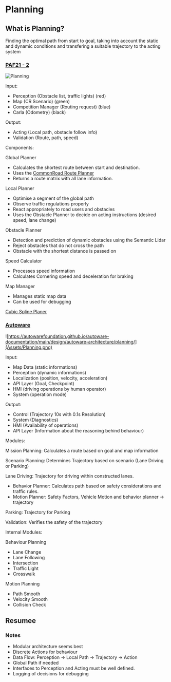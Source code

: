 # Planning

## What is Planning?

Finding the optimal path from start to goal, taking into account the static and dynamic conditions and transfering a suitable trajectory to the acting system

### [PAF21 - 2](https://github.com/ll7/paf21-2)

![Planning](Assets/Planning_paf21.png)

Input:

- Perception (Obstacle list, traffic lights) (red)
- Map (CR Scenario) (green)
- Competition Manager (Routing request) (blue)
- Carla (Odometry) (black)

Output:

- Acting (Local path, obstacle follow info)
- Validation (Route, path, speed)

Components:

Global Planner

- Calculates the shortest route between start and destination.
- Uses the [CommonRoad Route Planner](https://commonroad.in.tum.de/tools/route-planner)
- Returns a route matrix with all lane information.

Local Planner

- Optimise a segment of the global path
- Observe traffic regulations properly
- React appropriately to road users and obstacles
- Uses the Obstacle Planner to decide on acting instructions (desired speed, lane change)

Obstacle Planner

- Detection and prediction of dynamic obstacles using the Semantic Lidar
- Reject obstacles that do not cross the path
- Obstacle with the shortest distance is passed on

Speed Calculator

- Processes speed information
- Calculates Cornering speed and deceleration for braking

Map Manager

- Manages static map data
- Can be used for debugging

[Cubic Spline Planer](https://github.com/AtsushiSakai/PythonRobotics/blob/master/PathPlanning/CubicSpline/cubic_spline_planner.py)

### [Autoware](https://github.com/autowarefoundation/autoware)

![https://autowarefoundation.github.io/autoware-documentation/main/design/autoware-architecture/planning/](Assets/Planning.png)

Input:

- Map Data (static informations)
- Perception (dynamic informations)
- Localization (position, velocity, acceleration)
- API Layer (Goal, Checkpoint)
- HMI (driving operations by human operator)
- System (operation mode)

Output:

- Control (Trajectory 10s with 0.1s Resolution)
- System (Diagnostics)
- HMI (Availability of operations)
- API Layer (Information about the reasoning behind behaviour)

Modules:

Mission Planning: Calculates a route based on goal and map information

Scenario Planning: Determines Trajectory based on scenario (Lane Driving or Parking)

Lane Driving: Trajectory for driving within constructed lanes.

- Behavior Planner: Calculates path based on safety considerations and traffic rules.
- Motion Planner: Safety Factors, Vehicle Motion and behavior planner -> trajectory

Parking: Trajectory for Parking

Validation: Verifies the safety of the trajectory

Internal Modules:

Behaviour Planning

- Lane Change
- Lane Following
- Intersection
- Traffic Light
- Crosswalk

Motion Planning

- Path Smooth
- Velocity Smooth
- Collision Check

## Resumee

### Notes

- Modular architecture seems best
- Discrete Actions for behaviour
- Data Flow: Perception -> Local Path -> Trajectory -> Action
- Global Path if needed
- Interfaces to Perception and Acting must be well defined.
- Logging of decisions for debugging
